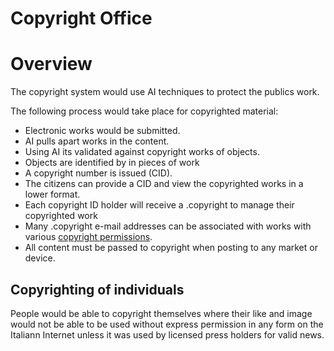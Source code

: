 # Copyright Office

# Overview

The copyright system would use AI techniques to protect the publics work.

The following process would take place for copyrighted material:

- Electronic works would be submitted.
- AI pulls apart works in the content.
- Using AI its validated against copyright works of objects.
- Objects are identified by in pieces of work
- A copyright number is issued (CID).
- The citizens can provide a CID and view the copyrighted works in a lower format.
- Each copyright ID holder will receive a .copyright to manage their copyrighted work
- Many .copyright e-mail addresses can be associated with works with various [copyright permissions](/copyright/copywright-permissions/).
- All content must be passed to copyright when posting to any market or device.

## Copyrighting of individuals

People would be able to copyright themselves where their like and image would not be able to be used without express permission in any form on the Italiann Internet unless it was used by licensed press holders for valid news.
